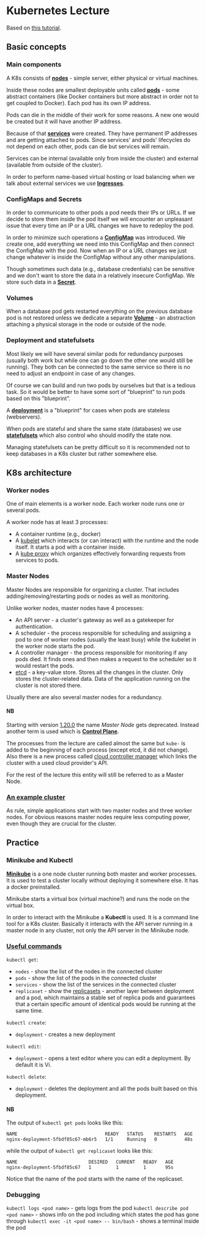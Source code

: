 # Kubernetes Lecture

Based on [this tutorial](https://www.youtube.com/watch?v=X48VuDVv0do).

## Basic concepts

### Main components

A K8s consists of [**nodes**](https://kubernetes.io/docs/concepts/architecture/nodes/) - simple server, either physical or virtual machines. 

Inside these nodes are smallest deployable units called [**pods**](https://kubernetes.io/docs/concepts/workloads/pods/) - some abstract containers (like Docker containers but more abstract in order not to get coupled to Docker). Each pod has its own IP address.

Pods can die in the middle of their work for some reasons. A new one would be created but it will have another IP address.

Because of that [**services**](https://kubernetes.io/docs/concepts/services-networking/service/) were created. They have permanent IP addresses and are getting attached to pods. Since services' and pods' lifecycles do not depend on each other, pods can die but services will remain.

Services can be internal (available only from inside the cluster) and external (available from outside of the cluster).

In order to perform name-based virtual hosting or load balancing when we talk about external services we use [**Ingresses**](https://kubernetes.io/docs/concepts/services-networking/ingress/).


### ConfigMaps and Secrets

In order to communicate to other pods a pod needs their IPs or URLs. If we decide to store them inside the pod itself we will encounter an unpleasant issue that every time an IP or a URL changes we have to redeploy the pod.

In order to minimize such operations a [**ConfigMap**](https://kubernetes.io/docs/concepts/configuration/configmap/) was introduced. We create one, add everything we need into this ConfigMap and then connect the ConfigMap with the pod. Now when an IP or a URL changes we just change whatever is inside the ConfigMap without any other manipulations.

Though sometimes such data (e.g., database credentials) can be sensitive and we don't want to store the data in a relatively insecure ConfigMap. We store such data in a [**Secret**](https://kubernetes.io/docs/concepts/configuration/secret/).


### Volumes

When a database pod gets restarted everything on the previous database pod is not restored unless we dedicate a separate [**Volume**](https://kubernetes.io/docs/concepts/storage/volumes/) - an abstraction attaching a physical storage in the node or outside of the node.


### Deployment and statefulsets

Most likely we will have several similar pods for redundancy purposes (usually both work but while one can go down the other one would still be running). They both can be connected to the same service so there is no need to adjust an endpoint in case of any changes.

Of course we can build and run two pods by ourselves but that is a tedious task. So it would be better to have some sort of "blueprint" to run pods based on this "blueprint".

A [**deployment**](https://kubernetes.io/docs/concepts/workloads/controllers/deployment/) is a "blueprint" for cases when pods are stateless (webservers).

When pods are stateful and share the same state (databases) we use [**statefulsets**](https://kubernetes.io/docs/concepts/workloads/controllers/statefulset/) which also control who should modify the state now.

Managing statefulsets can be pretty difficult so it is recommended not to keep databases in a K8s cluster but rather somewhere else.


## K8s architecture

### Worker nodes

One of main elements is a worker node. Each worker node runs one or several pods.

A worker node has at least 3 processes:

* A container runtime (e.g., docker)
* A [kubelet](https://kubernetes.io/docs/reference/command-line-tools-reference/kubelet/) which interacts (or can interact) with the runtime and the node itself. It starts a pod with a container inside.
* A [kube proxy](https://kubernetes.io/docs/reference/command-line-tools-reference/kube-proxy/) which organizes effectively forwarding requests from services to pods.

### Master Nodes

Master Nodes are responsible for organizing a cluster. That includes adding/removing/restarting pods or nodes as well as monitoring.

Unlike worker nodes, master nodes have 4 processes:

* An API server - a cluster's gateway as well as a gatekeeper for authentication.
* A scheduler - the process responsible for scheduling and assigning a pod to one of worker nodes (usually the least busy) while the kubelet in the worker node starts the pod.
* A controller manager - the process responsible for monitoring if any pods died. It finds ones and then makes a request to the scheduler so it would restart the pods.
* [etcd](https://etcd.io/) - a key-value store. Stores all the changes in the cluster. Only stores the cluster-related data. Data of the application running on the cluster is not stored there.

Usually there are also several master nodes for a redundancy.

#### NB

Starting with version [1.20.0](https://github.com/kubernetes/kubernetes/blob/master/CHANGELOG/CHANGELOG-1.20.md) the name _Master Node_ gets deprecated. Instead another term is used which is [**Control Plane**](https://kubernetes.io/docs/concepts/overview/components/).

The processes from the lecture are called almost the same but `kube-` is added to the beginning of each process (except etcd, it did not change). Also there is a new process called [cloud controller manager](https://kubernetes.io/docs/concepts/overview/components/#cloud-controller-manager) which links the cluster with a used cloud provider's API.

For the rest of the lecture this entity will still be referred to as a Master Node.

### [An example cluster](https://www.youtube.com/watch?v=X48VuDVv0do&t=33m8s)

As rule, simple applications start with two master nodes and three worker nodes. For obvious reasons master nodes require less computing power, even though they are crucial for the cluster.

## Practice

### Minikube and Kubectl

[**Minikube**](https://github.com/kubernetes/minikube) is a one node cluster running both master and worker processes. It is used to test a cluster locally without deploying it somewhere else. It has a docker preinstalled.

Minikube starts a virtual box (virtual machine?) and runs the node on the virtual box.

In order to interact with the Minikube a **Kubectl** is used. It is a command line tool for a K8s cluster. Basically it interacts with the API server running in a master node in any cluster, not only the API server in the Minikube node.

### [Useful commands](https://kubernetes.io/docs/reference/kubectl/)

`kubectl get`:

* `nodes` - show the list of the nodes in the connected cluster
* `pods` - show the list of the pods in the connected cluster
* `services` - show the list of the services in the connected cluster
* `replicaset` - show the [replicasets](https://kubernetes.io/docs/concepts/workloads/controllers/replicaset/) - another layer between deployment and a pod, which maintains a stable set of replica pods and guarantees that a certain specific amount of identical pods would be running at the same time.


`kubectl create`:

* `deployment` - creates a new deployment

`kubectl edit`:

* `deployment` - opens a text editor where you can edit a deployment. By default it is Vi.

`kubectl delete`:

* `deployment` - deletes the deployment and all the pods built based on this deployment.


#### NB

The output of `kubectl get pods` looks like this:

```text
NAME                                READY   STATUS    RESTARTS   AGE
nginx-deployment-5fbdf85c67-mb6r5   1/1     Running   0          48s
```

while the output of `kubectl get replicaset` looks like this:

```text
NAME                          DESIRED   CURRENT   READY   AGE
nginx-deployment-5fbdf85c67   1         1         1       95s
```

Notice that the name of the pod starts with the name of the replicaset.

### Debugging

`kubectl logs <pod name>` - gets logs from the pod
`kubectl describe pod <pod name>` - shows info on the pod including which states the pod has gone through
`kubectl exec -it <pod name> -- bin/bash` - shows a terminal inside the pod